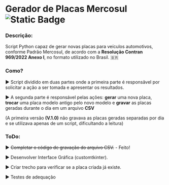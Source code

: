 # Gerador de Placas Mercosul    ![Static Badge](https://img.shields.io/badge/Git-Python-green)


### Descrição:

Script Python capaz de gerar novas placas para veículos automotivos, conforme Padrão Mercosul, 
de acordo com a **Resolução Contran 969/2022 Anexo I**, no formato utilizado no Brasil. :brazil:


### Como? 

:arrow_forward: Script dividido em duas partes onde a primeira parte é responsãvel por solicitar a ação a ser
tomada e apresentar os resultados.

:arrow_forward: A segunda parte é responsável pelas ações: **gerar** uma nova placa, **trocar** uma placa modelo
antigo pelo novo modelo e **gravar** as placas geradas durante o dia em um arquivo **CSV**

(A primeira versão **(V.1.0)** não gravava as placas geradas separadas por dia e se utilizava 
apenas de um script, dificultando a leitura)


### ToDo:

:arrow_forward: ~~Completar o código de gravação do arquivo CSV.~~ - Feito!

:arrow_forward: Desenvolver Interface Gráfica (customtkinter).

:arrow_forward: Criar trecho para verificar se a placa criada já existe.

:arrow_forward: Testes de adequação

